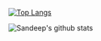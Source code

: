 [![Top Langs](https://github-readme-stats.vercel.app/api/top-langs/?username=tsksandeep&hide=c#&layout=compact&theme=radical&langs_count=8)](https://github.com/anuraghazra/github-readme-stats)

![Sandeep's github stats](https://github-readme-stats.vercel.app/api?username=tsksandeep&count_private=true&show_icons=true&theme=radical) 
